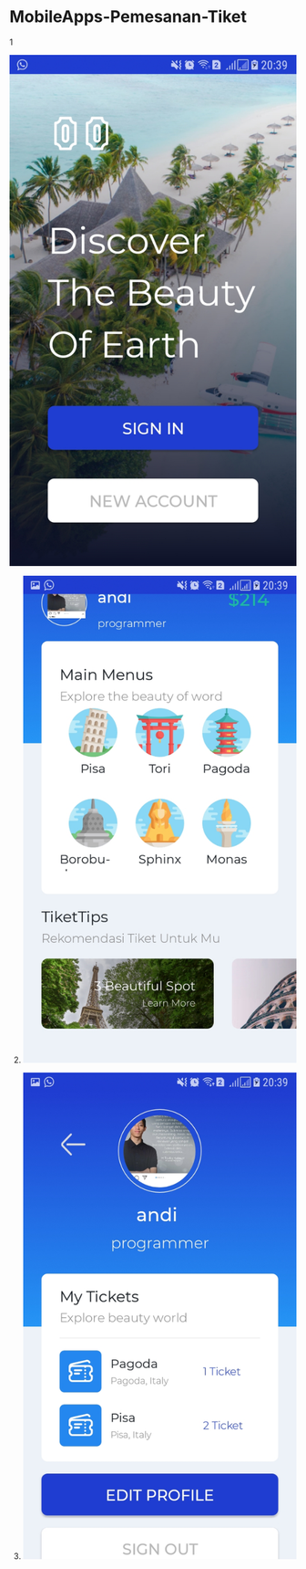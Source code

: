 # MobileApps-Pemesanan-Tiket


1 <p align="center"><img src="https://github.com/andihoerudin24/MobileApps-Pemesanan-Tiket/blob/master/Screenshot_20190405-203909_TiketSaya%5B1%5D.jpg"></p>



2. <p align="center"><img src="https://github.com/andihoerudin24/MobileApps-Pemesanan-Tiket/blob/master/Screenshot_20190405-203928_TiketSaya%5B1%5D.jpg"></p>



3. <p align="center"><img src="https://github.com/andihoerudin24/MobileApps-Pemesanan-Tiket/blob/master/Screenshot_20190405-203935_TiketSaya%5B1%5D.jpg"></p>
